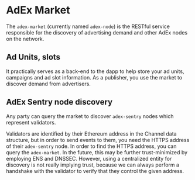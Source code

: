 # AdEx Market

The `adex-market` (currently named `adex-node`) is the RESTful service responsible for the discovery of advertising demand and other AdEx nodes on the network.

## Ad Units, slots

It practically serves as a back-end to the dapp to help store your ad units, campaigns and ad slot information. As a publisher, you use the market to discover demand from advertisers.

## AdEx Sentry node discovery

Any party can query the market to discover `adex-sentry` nodes which represent validators.

Validators are identified by their Ethereum address in the Channel data structure, but in order to send events to them, you need the HTTPS address of their `adex-sentry` node. In order to find the HTTPS address, you can query the `adex-market`. In the future, this may be further trust-minimized by employing ENS and DNSSEC. However, using a centralized entity for discovery is not really implying trust, because we can always perform a handshake with the validator to verify that they control the given address. 
